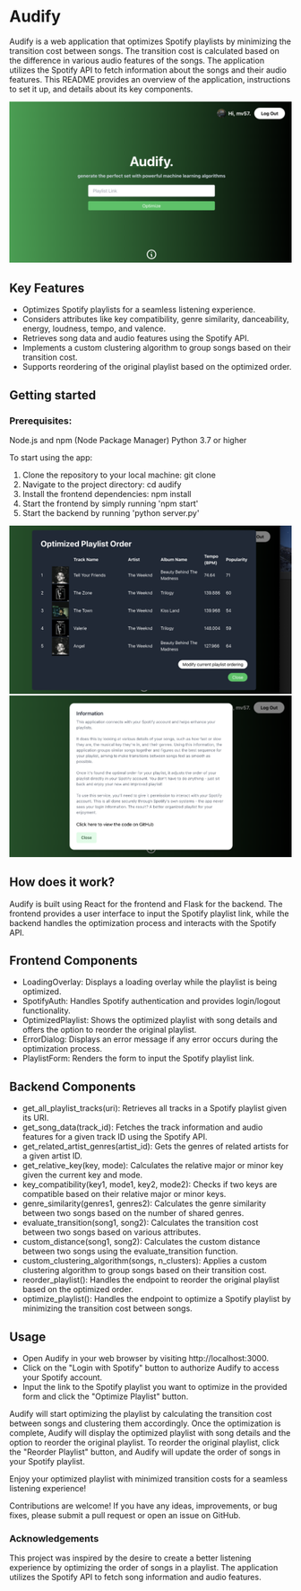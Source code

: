 # Audify

Audify is a web application that optimizes Spotify playlists by minimizing the transition cost between songs. The transition cost is calculated based on the difference in various audio features of the songs. The application utilizes the Spotify API to fetch information about the songs and their audio features. This README provides an overview of the application, instructions to set it up, and details about its key components.

![Image 1](images/image-1.png)

## Key Features

- Optimizes Spotify playlists for a seamless listening experience.
- Considers attributes like key compatibility, genre similarity, danceability, energy, loudness, tempo, and valence.
- Retrieves song data and audio features using the Spotify API.
- Implements a custom clustering algorithm to group songs based on their transition cost.
- Supports reordering of the original playlist based on the optimized order.

## Getting started

### Prerequisites:
Node.js and npm (Node Package Manager)
Python 3.7 or higher

To start using the app:

1. Clone the repository to your local machine: git clone <repository-url>
2. Navigate to the project directory: cd audify
3. Install the frontend dependencies: npm install
4. Start the frontend by simply running 'npm start'
5. Start the backend by running 'python server.py'


![Image 2](images/image-2.png)
![Image 3](images/image-3.png)

## How does it work?

Audify is built using React for the frontend and Flask for the backend. The frontend provides a user interface to input the Spotify playlist link, while the backend handles the optimization process and interacts with the Spotify API.
  
## Frontend Components
- LoadingOverlay: Displays a loading overlay while the playlist is being optimized.
- SpotifyAuth: Handles Spotify authentication and provides login/logout functionality.
- OptimizedPlaylist: Shows the optimized playlist with song details and offers the option to reorder the original playlist.
- ErrorDialog: Displays an error message if any error occurs during the optimization process.
- PlaylistForm: Renders the form to input the Spotify playlist link.

## Backend Components
- get_all_playlist_tracks(uri): Retrieves all tracks in a Spotify playlist given its URI.
- get_song_data(track_id): Fetches the track information and audio features for a given track ID using the Spotify API.
- get_related_artist_genres(artist_id): Gets the genres of related artists for a given artist ID.
- get_relative_key(key, mode): Calculates the relative major or minor key given the current key and mode.
- key_compatibility(key1, mode1, key2, mode2): Checks if two keys are compatible based on their relative major or minor keys.
- genre_similarity(genres1, genres2): Calculates the genre similarity between two songs based on the number of shared genres.
- evaluate_transition(song1, song2): Calculates the transition cost between two songs based on various attributes.
- custom_distance(song1, song2): Calculates the custom distance between two songs using the evaluate_transition function.
- custom_clustering_algorithm(songs, n_clusters): Applies a custom clustering algorithm to group songs based on their transition cost.
- reorder_playlist(): Handles the endpoint to reorder the original playlist based on the optimized order.
- optimize_playlist(): Handles the endpoint to optimize a Spotify playlist by minimizing the transition cost between songs.

## Usage
- Open Audify in your web browser by visiting http://localhost:3000.
- Click on the "Login with Spotify" button to authorize Audify to access your Spotify account.
- Input the link to the Spotify playlist you want to optimize in the provided form and click the "Optimize Playlist" button.

Audify will start optimizing the playlist by calculating the transition cost between songs and clustering them accordingly. Once the optimization is complete, Audify will display the optimized playlist with song details and the option to reorder the original playlist.
To reorder the original playlist, click the "Reorder Playlist" button, and Audify will update the order of songs in your Spotify playlist.

Enjoy your optimized playlist with minimized transition costs for a seamless listening experience!

Contributions are welcome! If you have any ideas, improvements, or bug fixes, please submit a pull request or open an issue on GitHub.

### Acknowledgements
This project was inspired by the desire to create a better listening experience by optimizing the order of songs in a playlist.
The application utilizes the Spotify API to fetch song information and audio features.

